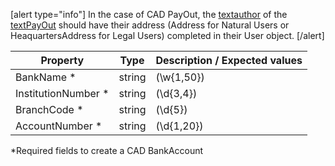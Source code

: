 [alert type="info"]
In the case of CAD PayOut, the [textauthor](https://docs.mangopay.com/api-references/users/natural-users/) of the [textPayOut](https://docs.mangopay.com/api-references/pay-out-bank-wire/) should have their address (Address for Natural Users or HeaquartersAddress for Legal Users) completed in their User object.
[/alert]

| Property | Type | Description / Expected values |
| -------- | -------- | -------- |
| BankName *     | string      | (\w{1,50})     |
| InstitutionNumber *     | string      | (\d{3,4})     |
| BranchCode *     | string      | (\d{5})     |
| AccountNumber *     | string      | (\d{1,20})     |

*Required fields to create a CAD BankAccount